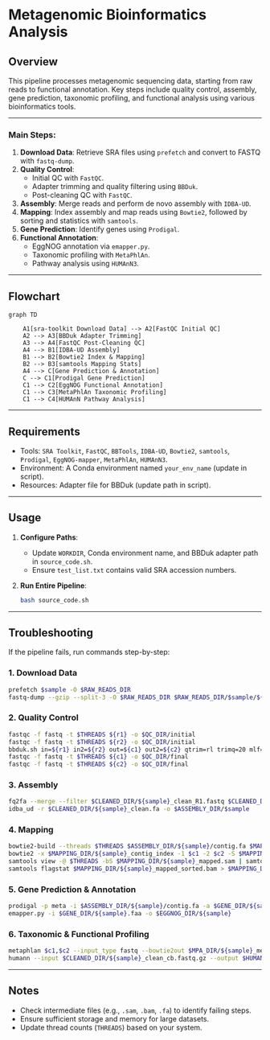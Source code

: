 # Metagenomic Bioinformatics Analysis 
## Overview

This pipeline processes metagenomic sequencing data, starting from raw reads to functional annotation. Key steps include quality control, assembly, gene prediction, taxonomic profiling, and functional analysis using various bioinformatics tools.

---

### Main Steps:  
1. **Download Data**: Retrieve SRA files using `prefetch` and convert to FASTQ with `fastq-dump`.  
2. **Quality Control**:  
   - Initial QC with `FastQC`.  
   - Adapter trimming and quality filtering using `BBDuk`.  
   - Post-cleaning QC with `FastQC`.  
3. **Assembly**: Merge reads and perform de novo assembly with `IDBA-UD`.  
4. **Mapping**: Index assembly and map reads using `Bowtie2`, followed by sorting and statistics with `samtools`.  
5. **Gene Prediction**: Identify genes using `Prodigal`.  
6. **Functional Annotation**:  
   - EggNOG annotation via `emapper.py`.  
   - Taxonomic profiling with `MetaPhlAn`.  
   - Pathway analysis using `HUMAnN3`.  

---

## Flowchart  
```mermaid
graph TD

    A1[sra-toolkit Download Data] --> A2[FastQC Initial QC]
    A2 --> A3[BBDuk Adapter Trimming]
    A3 --> A4[FastQC Post-Cleaning QC]
    A4 --> B1[IDBA-UD Assembly]
    B1 --> B2[Bowtie2 Index & Mapping]
    B2 --> B3[samtools Mapping Stats]
    A4 --> C[Gene Prediction & Annotation]
    C --> C1[Prodigal Gene Prediction]
    C1 --> C2[EggNOG Functional Annotation]
    C1 --> C3[MetaPhlAn Taxonomic Profiling]
    C1 --> C4[HUMAnN Pathway Analysis] 
```

---

## Requirements  
- Tools: `SRA Toolkit`, `FastQC`, `BBTools`, `IDBA-UD`, `Bowtie2`, `samtools`, `Prodigal`, `EggNOG-mapper`, `MetaPhlAn`, `HUMAnN3`.  
- Environment: A Conda environment named `your_env_name` (update in script).  
- Resources: Adapter file for BBDuk (update path in script).  

---

## Usage  
1. **Configure Paths**:  
   - Update `WORKDIR`, Conda environment name, and BBDuk adapter path in `source_code.sh`.  
   - Ensure `test_list.txt` contains valid SRA accession numbers.  

2. **Run Entire Pipeline**:  
   ```bash
   bash source_code.sh
   ```

---

## Troubleshooting  
If the pipeline fails, run commands step-by-step:  

### 1. Download Data  
```bash
prefetch $sample -O $RAW_READS_DIR  
fastq-dump --gzip --split-3 -O $RAW_READS_DIR $RAW_READS_DIR/$sample/${sample}.sra  
```

### 2. Quality Control  
```bash
fastqc -f fastq -t $THREADS ${r1} -o $QC_DIR/initial  
fastqc -f fastq -t $THREADS ${r2} -o $QC_DIR/initial  
bbduk.sh in=${r1} in2=${r2} out=${c1} out2=${c2} qtrim=rl trimq=20 mlf=0.33 threads=$THREADS ref="/path/to/adapters.fa"  
fastqc -f fastq -t $THREADS ${c1} -o $QC_DIR/final  
fastqc -f fastq -t $THREADS ${c2} -o $QC_DIR/final  
```

### 3. Assembly  
```bash
fq2fa --merge --filter $CLEANED_DIR/${sample}_clean_R1.fastq $CLEANED_DIR/${sample}_clean_R2.fastq $CLEANED_DIR/${sample}_clean.fa  
idba_ud -r $CLEANED_DIR/${sample}_clean.fa -o $ASSEMBLY_DIR/$sample  
```

### 4. Mapping  
```bash
bowtie2-build --threads $THREADS $ASSEMBLY_DIR/${sample}/contig.fa $MAPPING_DIR/${sample}_contig_index  
bowtie2 -x $MAPPING_DIR/${sample}_contig_index -1 $c1 -2 $c2 -S $MAPPING_DIR/${sample}_mapped.sam --threads $THREADS --no-unal --sensitive --dovetail  
samtools view -@ $THREADS -bS $MAPPING_DIR/${sample}_mapped.sam | samtools sort -@ $THREADS -o $MAPPING_DIR/${sample}_mapped_sorted.bam  
samtools flagstat $MAPPING_DIR/${sample}_mapped_sorted.bam > $MAPPING_DIR/${sample}_mapping_stats.txt  
```

### 5. Gene Prediction & Annotation  
```bash
prodigal -p meta -i $ASSEMBLY_DIR/${sample}/contig.fa -a $GENE_DIR/${sample}.faa -d $GENE_DIR/${sample}.fna -o $GENE_DIR/${sample}.gff -f gff -q  
emapper.py -i $GENE_DIR/${sample}.faa -o $EGGNOG_DIR/${sample}  
```

### 6. Taxonomic & Functional Profiling  
```bash
metaphlan $c1,$c2 --input_type fastq --bowtie2out $MPA_DIR/${sample}_metaphlan_bowtie2.bz2 -o $MPA_DIR/${sample}_metaphlan_profile.tsv --nproc $THREADS --tax_lev 's'  
humann --input $CLEANED_DIR/${sample}_clean_cb.fastq.gz --output $HUMANN_DIR --threads $THREADS --input-format fastq.gz --o-log $HUMANN_DIR/${sample}_humann3.log  
```

---

## Notes  
- Check intermediate files (e.g., `.sam`, `.bam`, `.fa`) to identify failing steps.  
- Ensure sufficient storage and memory for large datasets.  
- Update thread counts (`THREADS`) based on your system.
